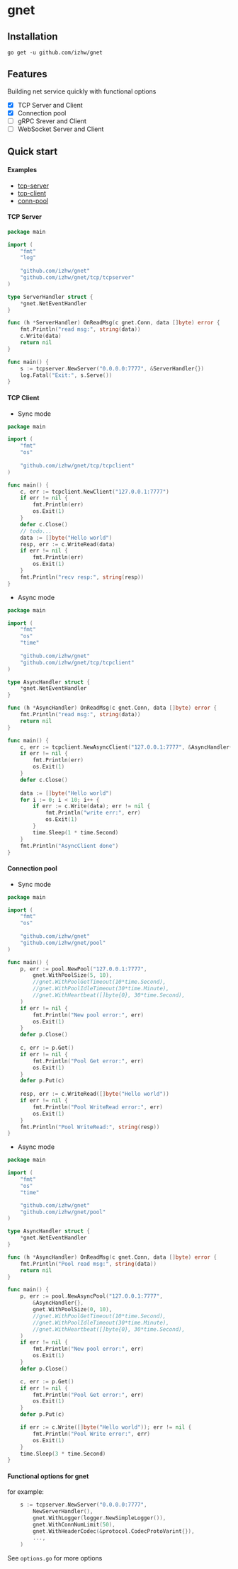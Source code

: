 # gnet

## Installation

```
go get -u github.com/izhw/gnet
```

## Features
Building net service quickly with functional options
* [x] TCP Server and Client
* [x] Connection pool
* [ ] gRPC Srever and Client
* [ ] WebSocket Server and Client

## Quick start

#### Examples

* [tcp-server](https://github.com/izhw/gnet/tree/master/examples/tcp/server)
* [tcp-client](https://github.com/izhw/gnet/tree/master/examples/tcp/client)
* [conn-pool](https://github.com/izhw/gnet/tree/master/examples/tcp/pool)

#### TCP Server

```go
package main

import (
    "fmt"
    "log"
    
    "github.com/izhw/gnet"
    "github.com/izhw/gnet/tcp/tcpserver"
)

type ServerHandler struct {
    *gnet.NetEventHandler
}

func (h *ServerHandler) OnReadMsg(c gnet.Conn, data []byte) error {
    fmt.Println("read msg:", string(data))
    c.Write(data)
    return nil
}

func main() {
    s := tcpserver.NewServer("0.0.0.0:7777", &ServerHandler{})
    log.Fatal("Exit:", s.Serve())
}
```

#### TCP Client
* Sync mode
```go
package main

import (
    "fmt"
    "os"
    
    "github.com/izhw/gnet/tcp/tcpclient"
)

func main() {
    c, err := tcpclient.NewClient("127.0.0.1:7777")
    if err != nil {
        fmt.Println(err)
        os.Exit(1)
    }
    defer c.Close()
    // todo...
    data := []byte("Hello world")
    resp, err := c.WriteRead(data)
    if err != nil {
        fmt.Println(err)
        os.Exit(1)
    }
    fmt.Println("recv resp:", string(resp))
}
```
* Async mode
```go
package main

import (
    "fmt"
    "os"
    "time"
    
    "github.com/izhw/gnet"
    "github.com/izhw/gnet/tcp/tcpclient"
)

type AsyncHandler struct {
    *gnet.NetEventHandler
}

func (h *AsyncHandler) OnReadMsg(c gnet.Conn, data []byte) error {
    fmt.Println("read msg:", string(data))
    return nil
}

func main() {
    c, err := tcpclient.NewAsyncClient("127.0.0.1:7777", &AsyncHandler{})
    if err != nil {
        fmt.Println(err)
        os.Exit(1)
    }
    defer c.Close()
    
    data := []byte("Hello world")
    for i := 0; i < 10; i++ {
        if err := c.Write(data); err != nil {
            fmt.Println("write err:", err)
            os.Exit(1)
        }
        time.Sleep(1 * time.Second)
    }
    fmt.Println("AsyncClient done")
}
```

#### Connection pool
* Sync mode
```go
package main

import (
    "fmt"
    "os"
    
    "github.com/izhw/gnet"
    "github.com/izhw/gnet/pool"
)

func main() {
    p, err := pool.NewPool("127.0.0.1:7777",
        gnet.WithPoolSize(5, 10),
        //gnet.WithPoolGetTimeout(10*time.Second),
        //gnet.WithPoolIdleTimeout(30*time.Minute),
        //gnet.WithHeartbeat([]byte{0}, 30*time.Second),
    )
    if err != nil {
        fmt.Println("New pool error:", err)
        os.Exit(1)
    }
    defer p.Close()
    
    c, err := p.Get()
    if err != nil {
        fmt.Println("Pool Get error:", err)
        os.Exit(1)
    }
    defer p.Put(c)
    
    resp, err := c.WriteRead([]byte("Hello world"))
    if err != nil {
        fmt.Println("Pool WriteRead error:", err)
        os.Exit(1)
    }
    fmt.Println("Pool WriteRead:", string(resp))
}
```
* Async mode
```go
package main

import (
	"fmt"
	"os"
	"time"

	"github.com/izhw/gnet"
	"github.com/izhw/gnet/pool"
)

type AsyncHandler struct {
	*gnet.NetEventHandler
}

func (h *AsyncHandler) OnReadMsg(c gnet.Conn, data []byte) error {
	fmt.Println("Pool read msg:", string(data))
	return nil
}

func main() {
	p, err := pool.NewAsyncPool("127.0.0.1:7777",
		&AsyncHandler{},
		gnet.WithPoolSize(0, 10),
		//gnet.WithPoolGetTimeout(10*time.Second),
		//gnet.WithPoolIdleTimeout(30*time.Minute),
		//gnet.WithHeartbeat([]byte{0}, 30*time.Second),
	)
	if err != nil {
		fmt.Println("New pool error:", err)
		os.Exit(1)
	}
	defer p.Close()

	c, err := p.Get()
	if err != nil {
		fmt.Println("Pool Get error:", err)
		os.Exit(1)
	}
	defer p.Put(c)

	if err := c.Write([]byte("Hello world")); err != nil {
		fmt.Println("Pool Write error:", err)
		os.Exit(1)
	}
	time.Sleep(3 * time.Second)
}
```

#### Functional options for gnet
for example:
```go
    s := tcpserver.NewServer("0.0.0.0:7777",
        NewServerHandler(),
        gnet.WithLogger(logger.NewSimpleLogger()),
        gnet.WithConnNumLimit(50),
        gnet.WithHeaderCodec(&protocol.CodecProtoVarint{}),
        ...,
    )
```
See `options.go` for more options


